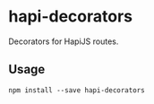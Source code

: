 # hapi-decorators

Decorators for HapiJS routes.

## Usage

```no-highlight
npm install --save hapi-decorators
```
